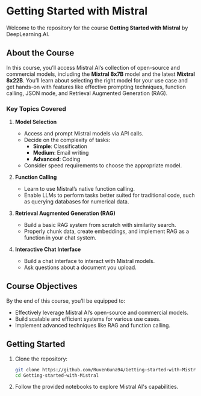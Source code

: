 # Getting Started with Mistral

Welcome to the repository for the course **Getting Started with Mistral** by DeepLearning.AI.

## About the Course

In this course, you’ll access Mistral AI’s collection of open-source and commercial models, including the **Mixtral 8x7B** model and the latest **Mixtral 8x22B**. You’ll learn about selecting the right model for your use case and get hands-on with features like effective prompting techniques, function calling, JSON mode, and Retrieval Augmented Generation (RAG).

### Key Topics Covered

1. **Model Selection**
   - Access and prompt Mistral models via API calls.
   - Decide on the complexity of tasks:
     - **Simple**: Classification
     - **Medium**: Email writing
     - **Advanced**: Coding
   - Consider speed requirements to choose the appropriate model.

2. **Function Calling**
   - Learn to use Mistral’s native function calling.
   - Enable LLMs to perform tasks better suited for traditional code, such as querying databases for numerical data.
   
3. **Retrieval Augmented Generation (RAG)**
   - Build a basic RAG system from scratch with similarity search.
   - Properly chunk data, create embeddings, and implement RAG as a function in your chat system.

4. **Interactive Chat Interface**
   - Build a chat interface to interact with Mistral models.
   - Ask questions about a document you upload.

## Course Objectives

By the end of this course, you’ll be equipped to:
- Effectively leverage Mistral AI’s open-source and commercial models.
- Build scalable and efficient systems for various use cases.
- Implement advanced techniques like RAG and function calling.

## Getting Started

1. Clone the repository:
   ```bash
   git clone https://github.com/RuvenGuna94/Getting-started-with-Mistral.git
   cd Getting-started-with-Mistral
   ```
2. Follow the provided notebooks to explore Mistral AI's capabilities.